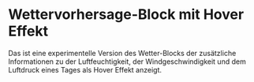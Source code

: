 # Wettervorhersage-Block mit Hover Effekt

Das ist eine experimentelle Version des Wetter-Blocks der zusätzliche Informationen zu der Luftfeuchtigkeit, der Windgeschwindigkeit und dem Luftdruck eines Tages als Hover Effekt anzeigt. 